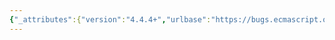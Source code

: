 ```yaml
---
{"_attributes":{"version":"4.4.4+","urlbase":"https://bugs.ecmascript.org/","maintainer":"dherman@mozilla.com"},"bug":{"bug_id":3386,"creation_ts":"2014-11-15 18:18:00 -0800","short_desc":"Clarify parsing of function bodies when rest parameter is used","delta_ts":"2014-12-03 12:16:13 -0800","product":"Draft for 6th Edition","component":"technical issue","version":"Rev 28: October 14, 2014 Draft","rep_platform":"All","op_sys":"All","bug_status":"RESOLVED","resolution":"INVALID","priority":"Normal","bug_severity":"enhancement","everconfirmed":true,"reporter":{"uid":"caitpotter88","name":"Caitlin Potter [:caitp]"},"assigned_to":{"uid":"allen","name":"Allen Wirfs-Brock"},"cc":"caitpotter88","long_desc":[{"commentid":10639,"comment_count":0,"who":{"uid":"caitpotter88","name":"Caitlin Potter [:caitp]"},"bug_when":"2014-11-15 18:18:45 -0800","thetext":"The implementation of rest parameters in SpiderMonkey explicitly forbids a reference to the \"arguments\" binding within the body of a function literal with a rest parameter. As such,  the script `function fn(a, b, ...rest) { arguments; }` yields a SyntaxError.\n\nI am not seeing where this is supported by the specification, as I mention in https://bugzilla.mozilla.org/show_bug.cgi?id=574132.\n\nI would like the appropriate behaviour to be clarified so that the SpiderMonkey implementation can be made spec-compliant (either by fixing the spec, or fixing SM), and so that a spec-correct version can be implemented in V8.\n\nI am not positive if treating this as a static error is necessarily the best approach to take, but if that is the intent then it should be spelled out explicitly.\n\nThis is not strictly a technical issue, but an inconsistency between implementation reality and the text of the draft, which may require new language for incorporating the behaviour of the implementation, or otherwise strengthening the position of the current draft."},{"commentid":10640,"comment_count":1,"who":{"uid":"allen","name":"Allen Wirfs-Brock"},"bug_when":"2014-11-16 09:37:36 -0800","thetext":"(In reply to Caitlin Potter (:caitp) from comment #0)\n> The implementation of rest parameters in SpiderMonkey explicitly forbids a\n> reference to the \"arguments\" binding within the body of a function literal\n> with a rest parameter. As such,  the script `function fn(a, b, ...rest) {\n> arguments; }` yields a SyntaxError.\n\nThat's not correct according the current ES6 drafts.  See http://people.mozilla.org/~jorendorff/es6-draft.html#sec-functiondeclarationinstantiation which defines exactly when a 'arguments' binding is created.\n\n> \n> I am not seeing where this is supported by the specification, as I mention\n> in https://bugzilla.mozilla.org/show_bug.cgi?id=574132.\n> \n> I would like the appropriate behaviour to be clarified so that the\n> SpiderMonkey implementation can be made spec-compliant (either by fixing the\n> spec, or fixing SM), and so that a spec-correct version can be implemented\n> in V8.\n> \nDo you see anything unclear about the specification text referenced above? I believe it accurately reflects TC39's intended semantics.\n\n> I am not positive if treating this as a static error is necessarily the best\n> approach to take, but if that is the intent then it should be spelled out\n> explicitly.\n\nIt's not supposed to be an error. \n> \n> This is not strictly a technical issue, but an inconsistency between\n> implementation reality and the text of the draft, which may require new\n> language for incorporating the behaviour of the implementation, or otherwise\n> strengthening the position of the current draft.\n\nThe spec has evolves over various drafts and early implementations need to follow the revisions and be prepared to update them has the spec. evolved.  Function declaration instantiation, in particular, has changed several times but is now quite stable.  All implementations should review their conformance to the current specification."},{"commentid":10642,"comment_count":2,"who":{"uid":"caitpotter88","name":"Caitlin Potter [:caitp]"},"bug_when":"2014-11-16 10:46:28 -0800","thetext":"Thanks for the clarification of intent. I was thinking it might not hurt to add another \"**NOTE: Rest parameters do not preclude Arguments objects\" somewhere in this case, just to help explicitly state this.\n\nI appreciate that this should not be a static error, because it seems easier to implement this way."}]}}
---
```

